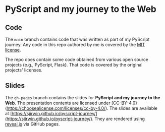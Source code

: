 # PyScript and my journey to the Web

## Code

The `main` branch contains code that was written as part of my PyScript journey. Any code in this repo authored by me is covered by the [MIT license](LICENSE.md).

The repo does contain some code obtained from various open source projects (e.g., PyScript, Flask). That code is covered by the original projects' licenses.

## Slides

The `gh-pages` branch contains the slides for **PyScript and my journey to the Web**. The presentation contents are licensed under [CC-BY-4.0}(https://choosealicense.com/licenses/cc-by-4.0/). The slides are available at [https://sjirwin.github.io/pyscript-journey/](https://sjirwin.github.io/pyscript-journey/). They are rendered using [reveal.js](https://revealjs.com) via GitHub pages.
